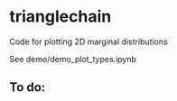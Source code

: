 # trianglechain
Code for plotting 2D marginal distributions

See demo/demo_plot_types.ipynb

## To do:
